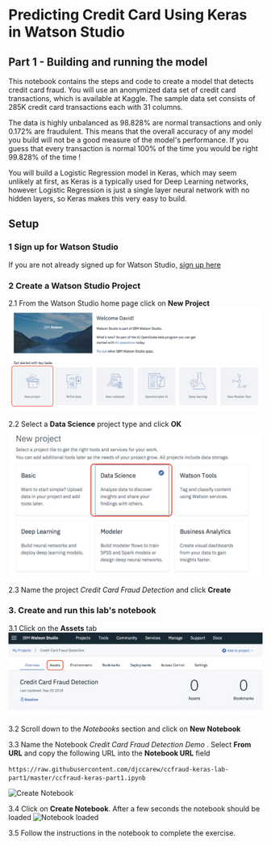 #  Predicting Credit Card Using Keras in Watson Studio

## Part 1 - Building and running the model

This notebook contains the steps and code to create a model that detects credit card fraud. You will use an anonymized data set of credit card transactions, which is available at Kaggle. The sample data set consists of 285K credit card transactions each with 31 columns.

The data is highly unbalanced as 98.828% are normal transactions and only 0.172% are fraudulent. This means that the overall accuracy of any model you build will not be a good measure of the model's performance. If you guess that every transaction is normal 100% of the time you would be right 99.828% of the time !

You will build a Logistic Regression model in Keras, which may seem unlikely at first, as Keras is a typically used for Deep Learning networks, however Logistic Regression is just a single layer neural network with no hidden layers, so Keras makes this very easy to build.

##  Setup

### 1 Sign up for Watson Studio

If you are not already signed up for Watson Studio, [sign up here](https://www.ibm.com/cloud/watson-studio)

### 2 Create a Watson Studio Project

2.1 From the Watson Studio home page click on **New Project**
![New Project](images/ss1.png)


2.2 Select a **Data Science** project type and click **OK**
![Jupyter Notebook](images/ss2.png)

2.3 Name the project *Credit Card Fraud Detection* and click **Create**

### 3. Create  and run this lab's notebook

3.1 Click on the **Assets** tab
![Assets](images/ss3.png)

3.2 Scroll down to the *Notebooks* section and click on **New Notebook**

3.3 Name the Notebook *Credit Card Fraud Detection Demo* . Select **From URL** and copy the following URL into the **Notebook URL** field

```https://raw.githubusercontent.com/djccarew/ccfraud-keras-lab-part1/master/ccfraud-keras-part1.ipynb```

![Create Notebook](images/ss4.png)

3.4 Click on **Create Notebook**. After a few seconds the notebook should be loaded
![Notebook loaded](images/ss5.png)

3.5 Follow the instructions in the notebook to complete the exercise.
